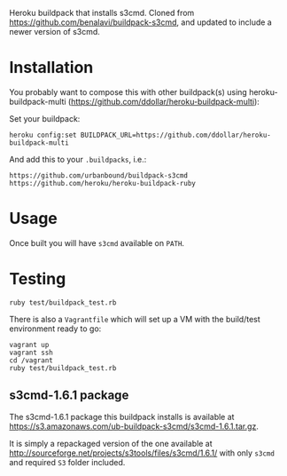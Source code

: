 Heroku buildpack that installs s3cmd. Cloned from https://github.com/benalavi/buildpack-s3cmd,
and updated to include a newer version of s3cmd.

Installation
============

You probably want to compose this with other buildpack(s) using
heroku-buildpack-multi (https://github.com/ddollar/heroku-buildpack-multi):

Set your buildpack:

```
heroku config:set BUILDPACK_URL=https://github.com/ddollar/heroku-buildpack-multi
```

And add this to your `.buildpacks`, i.e.:

```
https://github.com/urbanbound/buildpack-s3cmd
https://github.com/heroku/heroku-buildpack-ruby
```

Usage
=====

Once built you will have `s3cmd` available on `PATH`.

Testing
=======

`ruby test/buildpack_test.rb`

There is also a `Vagrantfile` which will set up a VM with the build/test
environment ready to go:

```
vagrant up
vagrant ssh
cd /vagrant
ruby test/buildpack_test.rb
```

s3cmd-1.6.1 package
---------------------

The s3cmd-1.6.1 package this buildpack installs is available at
https://s3.amazonaws.com/ub-buildpack-s3cmd/s3cmd-1.6.1.tar.gz.

It is simply a repackaged version of the one available at
http://sourceforge.net/projects/s3tools/files/s3cmd/1.6.1/ with only `s3cmd`
and required `S3` folder included.
